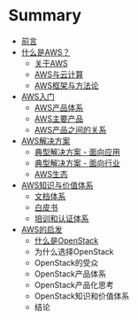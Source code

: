 # Summary

* [前言](前言.md)
* [什么是AWS？](about/AWS.md)
    * [关于AWS](about/aws/关于aws.md)
    * [AWS与云计算](about/awscloud/aws与云计算.md)
    * [AWS框架与方法论](about/awsmethod/aws框架和方法论.md)
* [AWS入门](start/awsstart.md)
    * [AWS产品体系](start/productsys/aws产品体系.md)
    * [AWS主要产品](start/products/aws主要产品.md)
    * [AWS产品之间的关系](start/relation/aws产品间的关系.md)
* [AWS解决方案](solution/awssolution.md)
    * [典型解决方案 - 面向应用](solution/application/aws应用解决方案.md)
    * [典型解决方案 - 面向行业](solution/application/aws行业解决方案.md)
    * [AWS生态](solution/marketplace/aws生态.md)
* [AWS知识与价值体系](/knowledge/aws知识与价值体系.md)
    * [文档体系](/knowledge/docs/文档体系.md)
    * [白皮书](/knowledge/whitepaper/白皮书.md)
    * [培训和认证体系](/knowledge/training/培训和认证.md)
* [AWS的启发](aws的启发.md)
    * [什么是OpenStack](openstack-what-and-why.md)
    * 为什么选择OpenStack
    * OpenStack的受众
    * OpenStack产品体系
    * OpenStack产品化思考
    * OpenStack知识和价值体系
    * 结论

